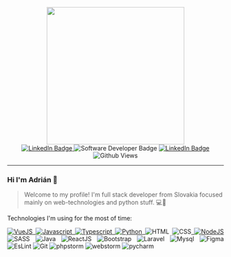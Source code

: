 <div id="header" align="center">
   <img src="https://media3.giphy.com/media/qgQUggAC3Pfv687qPC/giphy.gif?cid=ecf05e47bpd3cw43ghq7uy6xvh6o8a4it2w9445o8axwbgov&rid=giphy.gif&ct=g" width="320"/>
</div>
<div id="BADGES" align="center">
   <a href="https://www.linkedin.com/in/adrian-m-941735185/?trk=public_profile_browsemap&originalSubdomain=cz">
   <img src="https://img.shields.io/badge/LinkedIn-blue?style=for-the-badge&logo=linkedin&logoColor=white" alt="LinkedIn Badge"/>
   </a>
   <img src="https://img.shields.io/badge/-FULLSTACK%20WEB%20DEVELOPER-black?style=for-the-badge" alt="Software Developer Badge"/>
   <a href="https://www.linkedin.com/in/adrian-m-941735185/?trk=public_profile_browsemap&originalSubdomain=cz">
   <img src="https://img.shields.io/badge/LinkedIn-blue?style=for-the-badge&logo=linkedin&logoColor=white" alt="LinkedIn Badge"/>
   </a>
</div>
<div id="BADGES" align="center">
   <img src="https://komarev.com/ghpvc/?username=surzo18&style=flat-square&color=blue" alt="Github Views"/>
</div>
<hr/>

### Hi I'm Adrián 👋
> Welcome to my profile! I'm full stack developer from Slovakia focused mainly on web-technologies and python stuff. 💻🐍

Technologies I'm using for the most of time:
<div id="technologies" align="justify">
   <a href="https://vuejs.org/">
   <img src="https://img.shields.io/badge/Vue.js-35495E?style=for-the-badge&logo=vuedotjs&logoColor=4FC08D" alt="VueJS"/>
   </a><a href="https://www.javascript.com/">
   <img src="https://shields.io/badge/JavaScript-F7DF1E?logo=JavaScript&logoColor=000&style=flat-square" alt="Javascript"/>
   </a>
   <a href="https://www.typescriptlang.org/">
   <img src="https://img.shields.io/badge/TypeScript-007ACC?style=for-the-badge&logo=typescript&logoColor=white" alt="Typescript"/>
   </a>
   <a href="https://www.python.org/">
   <img src="https://img.shields.io/badge/Python-3776AB?style=for-the-badge&logo=python&logoColor=white" alt="Python"/>
   </a><img src="https://img.shields.io/badge/HTML5-E34F26?style=for-the-badge&logo=html5&logoColor=white" alt="HTML"/>
   <img src="https://img.shields.io/badge/CSS3-1572B6?style=for-the-badge&logo=css3&logoColor=white" alt="CSS"/><a href="https://nodejs.org/en//">
      <img src="https://img.shields.io/badge/Node.js-43853D?style=for-the-badge&logo=node.js&logoColor=white" alt="NodeJS"/>
   </a><img src="https://img.shields.io/badge/Sass-CC6699?style=for-the-badge&logo=sass&logoColor=white" alt="SASS"/>
   <img src="https://img.shields.io/badge/Java-ED8B00?style=for-the-badge&logo=java&logoColor=white" alt="Java"/>
   <img src="https://img.shields.io/badge/React-20232A?style=for-the-badge&logo=react&logoColor=61DAFB" alt="ReactJS"/>
   <img src="https://img.shields.io/badge/Bootstrap-563D7C?style=for-the-badge&logo=bootstrap&logoColor=white" alt="Bootstrap"/>
   <img src="https://img.shields.io/badge/Laravel-FF2D20?style=for-the-badge&logo=laravel&logoColor=white" alt="Laravel"/>
   <img src="https://img.shields.io/badge/MySQL-005C84?style=for-the-badge&logo=mysql&logoColor=whitee" alt="Mysql"/>
   <img src="https://img.shields.io/badge/Figma-F24E1E?style=for-the-badge&logo=figma&logoColor=white" alt="Figma"/>
   <img src="https://img.shields.io/badge/eslint-3A33D1?style=for-the-badge&logo=eslint&logoColor=white" alt="EsLint"/>
   <img src="https://img.shields.io/badge/GIT-E44C30?style=for-the-badge&logo=git&logoColor=white" alt="Git"/>
   
   <img src="http://img.shields.io/badge/-PHPStorm-181717?style=for-the-badge&logo=phpstorm&logoColor=white" alt="phpstorm"/>
   <img src="https://img.shields.io/badge/WebStorm-000000?style=for-the-badge&logo=WebStorm&logoColor=white" alt="webstorm"/>
   <img src="https://img.shields.io/badge/PyCharm-000000.svg?&style=for-the-badge&logo=PyCharm&logoColor=white" alt="pycharm"/>
</div>
